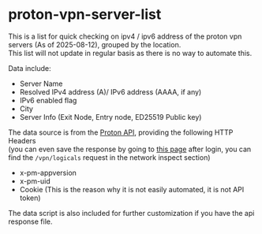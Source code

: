 # proton-vpn-server-list

This is a list for quick checking on ipv4 / ipv6 address of the proton vpn servers (As of 2025-08-12), grouped by the location.  
This list will not update in regular basis as there is no way to automate this.  

Data include:
- Server Name
- Resolved IPv4 address (A)/ IPv6 address (AAAA, if any)
- IPv6 enabled flag
- City
- Server Info (Exit Node, Entry node, ED25519 Public key)

The data source is from the [Proton API](https://account.protonvpn.com/api/vpn/logicals), providing the following HTTP Headers   
(you can even save the response by going to [this page](https://account.protonvpn.com/downloads) after login, you can find the `/vpn/logicals` request in the network inspect section)
- x-pm-appversion
- x-pm-uid
- Cookie (This is the reason why it is not easily automated, it is not API token)

The data script is also included for further customization if you have the api response file.
